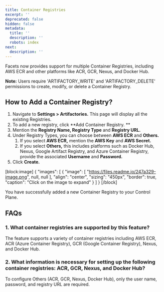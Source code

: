 ```yaml
---
title: Container Registries
excerpt: ''
deprecated: false
hidden: false
metadata:
  title: ''
  description: ''
  robots: index
next:
  description: ''
---
```

Facets now provides support for multiple Container Registries, including AWS ECR and other platforms like ACR, GCR, Nexus, and Docker Hub.

**Note:** Users require 'ARTIFACTORY_WRITE' and 'ARTIFACTORY_DELETE' permissions to create, modify, or delete a Container Registry.

## How to Add a Container Registry?

1. Navigate to **Settings > Artifactories.** This page will display all the existing Registries. 
2. To add a new registry, click **Add Container Registry. **
3. Mention the **Registry Name, Registry Type** and **Registry URL.**
4. Under Registry Types, you can choose between **AWS ECR** and **Others.**
   1. If you select **AWS ECR,** mention the **AWS Key** and **AWS Secret.**
   2. If you select **Others,** this includes platforms such as Docker Hub, Nexus, Google Artifact Registry, and Azure Container Registry, provide the associated **Username** and **Password.**
5. Click **Create.**

[block:image]
{
  "images": [
    {
      "image": [
        "https://files.readme.io/247a329-image.png",
        null,
        null
      ],
      "align": "center",
      "sizing": "450px",
      "border": true,
      "caption": "Click on the image to expand"
    }
  ]
}
[/block]


You have successfully added a new Container Registry to your Control Plane.

## FAQs

### 1\. What container registries are supported by this feature?

The feature supports a variety of container registries including AWS ECR, ACR (Azure Container Registry), GCR (Google Container Registry), Nexus, and Docker Hub.

### 2\. What information is necessary for setting up the following container registries: ACR, GCR, Nexus, and Docker Hub?

To configure Others (ACR, GCR, Nexus, Docker Hub), only the user name, password, and registry URL are required.